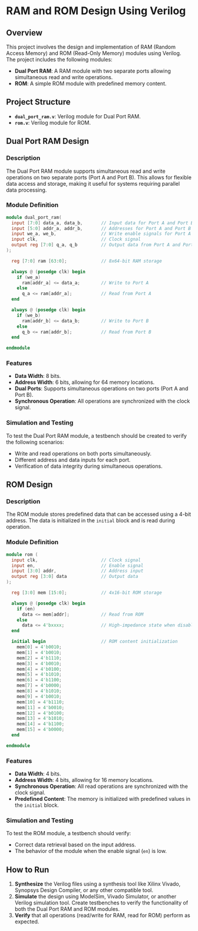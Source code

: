 # RAM and ROM Design Using Verilog

## Overview

This project involves the design and implementation of RAM (Random Access Memory) and ROM (Read-Only Memory) modules using Verilog. The project includes the following modules:
- **Dual Port RAM**: A RAM module with two separate ports allowing simultaneous read and write operations.
- **ROM**: A simple ROM module with predefined memory content.

## Project Structure

- **`dual_port_ram.v`**: Verilog module for Dual Port RAM.
- **`rom.v`**: Verilog module for ROM.

## Dual Port RAM Design

### Description

The Dual Port RAM module supports simultaneous read and write operations on two separate ports (Port A and Port B). This allows for flexible data access and storage, making it useful for systems requiring parallel data processing.

### Module Definition

```verilog
module dual_port_ram(
  input [7:0] data_a, data_b,       // Input data for Port A and Port B
  input [5:0] addr_a, addr_b,       // Addresses for Port A and Port B
  input we_a, we_b,                 // Write enable signals for Port A and Port B
  input clk,                        // Clock signal
  output reg [7:0] q_a, q_b         // Output data from Port A and Port B
);

  reg [7:0] ram [63:0];             // 8x64-bit RAM storage

  always @ (posedge clk) begin
    if (we_a)
      ram[addr_a] <= data_a;        // Write to Port A
    else
      q_a <= ram[addr_a];           // Read from Port A
  end

  always @ (posedge clk) begin
    if (we_b)
      ram[addr_b] <= data_b;        // Write to Port B
    else
      q_b <= ram[addr_b];           // Read from Port B
  end

endmodule
```

### Features
- **Data Width**: 8 bits.
- **Address Width**: 6 bits, allowing for 64 memory locations.
- **Dual Ports**: Supports simultaneous operations on two ports (Port A and Port B).
- **Synchronous Operation**: All operations are synchronized with the clock signal.

### Simulation and Testing

To test the Dual Port RAM module, a testbench should be created to verify the following scenarios:
- Write and read operations on both ports simultaneously.
- Different address and data inputs for each port.
- Verification of data integrity during simultaneous operations.

## ROM Design

### Description

The ROM module stores predefined data that can be accessed using a 4-bit address. The data is initialized in the `initial` block and is read during operation.

### Module Definition

```verilog
module rom (
  input clk,                        // Clock signal
  input en,                         // Enable signal
  input [3:0] addr,                 // Address input
  output reg [3:0] data             // Output data
);

  reg [3:0] mem [15:0];             // 4x16-bit ROM storage

  always @ (posedge clk) begin
    if (en)
      data <= mem[addr];            // Read from ROM
    else
      data <= 4'bxxxx;              // High-impedance state when disabled
  end

  initial begin                     // ROM content initialization
    mem[0] = 4'b0010;
    mem[1] = 4'b0010;
    mem[2] = 4'b1110;
    mem[3] = 4'b0010;
    mem[4] = 4'b0100;
    mem[5] = 4'b1010;
    mem[6] = 4'b1100;
    mem[7] = 4'b0000;
    mem[8] = 4'b1010;
    mem[9] = 4'b0010;
    mem[10] = 4'b1110;
    mem[11] = 4'b0010;
    mem[12] = 4'b0100;
    mem[13] = 4'b1010;
    mem[14] = 4'b1100;
    mem[15] = 4'b0000;
  end

endmodule
```

### Features
- **Data Width**: 4 bits.
- **Address Width**: 4 bits, allowing for 16 memory locations.
- **Synchronous Operation**: All read operations are synchronized with the clock signal.
- **Predefined Content**: The memory is initialized with predefined values in the `initial` block.

### Simulation and Testing

To test the ROM module, a testbench should verify:
- Correct data retrieval based on the input address.
- The behavior of the module when the enable signal (`en`) is low.

## How to Run

1. **Synthesize** the Verilog files using a synthesis tool like Xilinx Vivado, Synopsys Design Compiler, or any other compatible tool.
2. **Simulate** the design using ModelSim, Vivado Simulator, or another Verilog simulation tool. Create testbenches to verify the functionality of both the Dual Port RAM and ROM modules.
3. **Verify** that all operations (read/write for RAM, read for ROM) perform as expected.
